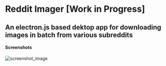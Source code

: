 # Reddit Imager [Work in Progress]

## An electron.js based dektop app for downloading images in batch from various subreddits

#### Screenshots
![screenshot_image](https://github.com/Shetty073/reddit-imager/screenshots/0.png?raw=true)
